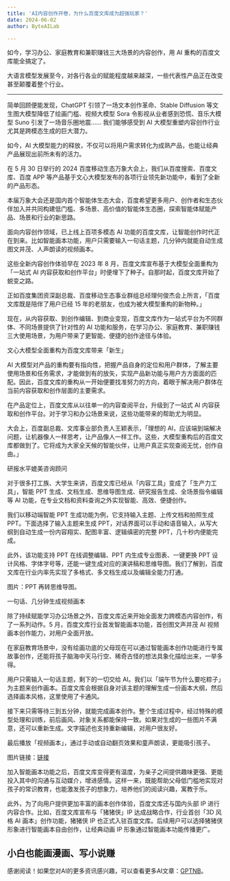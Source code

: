 ```yaml
---
title: 'AI内容创作开卷，为什么百度文库成为超强玩家？'
date: 2024-06-02
author: ByteAILab

---
```


如今，学习办公、家庭教育和兼职赚钱三大场景的内容创作，用 AI 重构的百度文库能全搞定了。

大语言模型发展至今，对各行各业的赋能程度越来越深，一些代表性产品正在改变甚至颠覆着整个行业。

---


简单回顾便能发现，ChatGPT 引领了一场文本创作革命、Stable Diffusion 等文生图大模型降低了绘画门槛、视频大模型 Sora 令影视从业者感到恐慌、音乐大模型 Suno 引发了一场音乐圈地震…… 我们能够感受到 AI 大模型重塑内容创作行业尤其是跨模态生成的巨大潜力。

如今，AI 大模型能力的释放，不仅可以将用户需求转化为成熟产品，也能让经典产品展现出前所未有的活力。

在 5 月 30 日举行的 2024 百度移动生态万象大会上，我们从百度搜索、百度文库、百度 APP 等产品基于文心大模型发布的各项行业领先新功能中，看到了全新的产品形态。

本届万象大会还是国内首个智能体生态大会，百度希望更多用户、创作者和生态伙伴加入并共同构建低门槛、多场景、高价值的智能体生态圈，探索智能体赋能产品、场景和行业的新思路。

面向内容创作领域，已上线上百项多模态 AI 功能的百度文库，让智能创作时代正在到来。比如智能画本功能，用户只需要输入一句话主题，几分钟内就能自动生成图文并茂、人声朗读的视频画本。

这些全新内容创作体验早在 2023 年 8 月，百度文库宣布基于大模型全面重构为「一站式 AI 内容获取和创作平台」时便埋下了种子。自那时起，百度文库开始了蜕变之路。

正如百度集团资深副总裁、百度移动生态事业群组总经理何俊杰会上所言，「百度文库既是陪伴了用户已经 15 年的老朋友，也成为被大模型重构的新物种。」

现在，从内容获取、到创作编辑、到商业变现，百度文库作为一站式平台为不同群体、不同场景提供了针对性的 AI 功能和服务，在学习办公、家庭教育、兼职赚钱三大使用场景，为用户带来了更智能、便捷的创作途径与体验。

文心大模型全面重构为百度文库带来「新生」

AI 大模型对产品的重构要有指向性，把握产品自身的定位和用户群体，了解主要使用场景和任务需求，才能做到有的放矢，实现产品新功能与用户方方面面的匹配。因此，百度文库的重构从一开始便要找准努力的方向，着眼于解决用户群体在当前内容获取和创作层面的主要需求。

在产品定位上，百度文库从以往单一的内容查阅平台，升级到了一站式 AI 内容获取和创作平台。对于学习和办公场景来说，这些功能带来的帮助尤为明显。

大会上，百度副总裁、文库事业部负责人王颖表示，「理想的 AI，应该端到端解决问题，让机器像人一样思考，让产品像人一样工作。这些，大模型重构后的百度文库都做到了。它将成为大家全天候的智能伙伴，让用户真正实现查阅无忧，创作自由。」

研报水平媲美咨询顾问

对于很多打工族、大学生来讲，百度文库已经从「内容工具」变成了「生产力工具」，智能 PPT 生成、文档生成、思维导图生成、研究报告生成、全场景指令编辑等 AI 功能，在专业文档和资料查询之外实现智能、高效、便捷创作。

我们以移动端智能 PPT 生成功能为例，它支持输入主题、上传文档和拍照生成 PPT。下面选择了输入主题来生成 PPT，对话界面可以手动和语音输入，从写大纲到自动生成一份内容翔实、配图丰富、逻辑缜密的完整 PPT，几十秒内便能完成。

此外，该功能支持 PPT 在线调整编辑、PPT 内生成专业图表、一键更换 PPT 设计风格、字体字号等，还能一键生成对应的演讲稿和思维导图。我们了解到，百度文库在行业内率先实现了多格式、多文档生成以及编辑全能力打通。

图片：PPT 再转思维导图。

一句话、几分钟生成视频画本

除了持续赋能学习办公场景之外，百度文库近来开始全面发力跨模态内容创作，有了一系列动作。5 月，百度文库行业首发智能画本功能，首创图文声并茂 AI 视频画本创作能力，对用户全面开放。

在家庭教育场景中，没有绘画功底的父母现在可以通过智能画本创作功能进行专属故事创作，还能将孩子脑海中天马行空、稀奇古怪的想法具象化描绘出来，一举多得。

用户只需输入一句话主题，剩下的一切交给 AI。我们以「端午节为什么要吃粽子」为主题来创作画本。百度文库会根据自身对该主题的理解生成一份画本大纲，然后选择画本风格，这里使用了卡通风。

接下来只需等待三到五分钟，就能完成画本创作。整个生成过程中，经过特殊的模型处理和训练，前后画风、对象关系都能保持一致。如果对生成的一些图片不满意，还可以重新生成。文字描述也支持重新编辑，对用户很友好。

最后播放「视频画本」，通过手动或自动翻页效果和童声朗读，更能吸引孩子。

图片链接：[链接](https://mp.weixin.qq.com/s/zsJvXcrjxVU6T2kc9NK0_Q)

加入智能画本功能之后，百度文库变得更有温度，为亲子之间提供趣味更强、更能投入其中的沟通与互动媒介，增进感情。这样一来，既能帮助父母低门槛地实现对孩子的常识教育，也能激发孩子的想象力，培养他们的阅读兴趣，寓教于乐。

此外，为了向用户提供更加丰富的画本创作体验，百度文库还与国内头部 IP 进行内容合作。比如，百度文库宣布与「猪猪侠」IP 达成战略合作，行业首创「3D 风格 AI 画本」创作功能，猪猪侠 IP 也正式入驻百度文库。后续用户可以选择猪猪侠形象进行智能画本自由创作，让经典动画 IP 形象通过智能画本功能传播更广。

小白也能画漫画、写小说赚
---
感谢阅读！如果您对AI的更多资讯感兴趣，可以查看更多AI文章：[GPTNB](https://gptnb.com)。